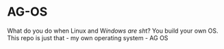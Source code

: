 # AG-OS
What do you do when Linux and W*indows are sh*t? You build your own OS. This repo is just that - my own operating system - AG OS
